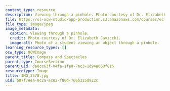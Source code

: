 ```yaml
---
content_type: resource
description: Viewing through a pinhole. Photo courtesy of Dr. Elizabeth Cavicchi.
file: https://ol-ocw-studio-app-production.s3.amazonaws.com/courses/ec-050-recreate-experiments-from-history-inform-the-future-from-the-past-galileo-january-iap-2010/b87f7eea0c2aac02f80d766b325d922c_IMG_3578.jpg
file_type: image/jpeg
image_metadata:
  caption: Viewing through a pinhole.
  credit: Photo courtesy of Dr. Elizabeth Cavicchi.
  image-alt: Photo of a student viewing an object through a pinhole.
learning_resource_types: []
ocw_type: OCWImage
parent_title: Compass and Spectacles
parent_type: CourseSection
parent_uid: da8cc63f-04fa-1fe8-7ac3-1d94a668f815
resourcetype: Image
title: IMG_3578.jpg
uid: b87f7eea-0c2a-ac02-f80d-766b325d922c
---
```

